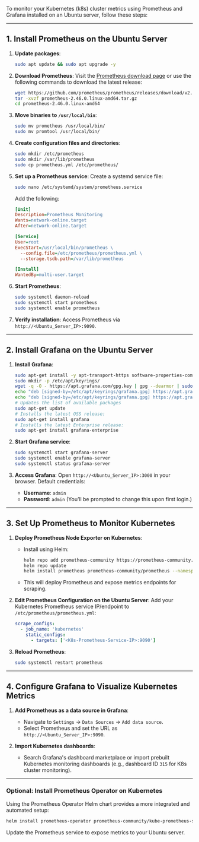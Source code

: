 To monitor your Kubernetes (k8s) cluster metrics using Prometheus and Grafana installed on an Ubuntu server, follow these steps:

---

## 1. **Install Prometheus on the Ubuntu Server**
1. **Update packages**:
   ```bash
   sudo apt update && sudo apt upgrade -y
   ```

2. **Download Prometheus**:
   Visit the [Prometheus download page](https://prometheus.io/download/) or use the following commands to download the latest release:
   ```bash
   wget https://github.com/prometheus/prometheus/releases/download/v2.46.0/prometheus-2.46.0.linux-amd64.tar.gz
   tar -xvzf prometheus-2.46.0.linux-amd64.tar.gz
   cd prometheus-2.46.0.linux-amd64
   ```

3. **Move binaries to `/usr/local/bin`**:
   ```bash
   sudo mv prometheus /usr/local/bin/
   sudo mv promtool /usr/local/bin/
   ```

4. **Create configuration files and directories**:
   ```bash
   sudo mkdir /etc/prometheus
   sudo mkdir /var/lib/prometheus
   sudo cp prometheus.yml /etc/prometheus/
   ```

5. **Set up a Prometheus service**:
   Create a systemd service file:
   ```bash
   sudo nano /etc/systemd/system/prometheus.service
   ```
   Add the following:
   ```ini
   [Unit]
   Description=Prometheus Monitoring
   Wants=network-online.target
   After=network-online.target

   [Service]
   User=root
   ExecStart=/usr/local/bin/prometheus \
     --config.file=/etc/prometheus/prometheus.yml \
     --storage.tsdb.path=/var/lib/prometheus

   [Install]
   WantedBy=multi-user.target
   ```

6. **Start Prometheus**:
   ```bash
   sudo systemctl daemon-reload
   sudo systemctl start prometheus
   sudo systemctl enable prometheus
   ```

7. **Verify installation**:
   Access Prometheus via `http://<Ubuntu_Server_IP>:9090`.

---

## 2. **Install Grafana on the Ubuntu Server**

1. **Install Grafana**:
   ```bash
   sudo apt-get install -y apt-transport-https software-properties-common wget
   sudo mkdir -p /etc/apt/keyrings/
   wget -q -O - https://apt.grafana.com/gpg.key | gpg --dearmor | sudo tee /etc/apt/keyrings/grafana.gpg > /dev/null
   echo "deb [signed-by=/etc/apt/keyrings/grafana.gpg] https://apt.grafana.com stable main" | sudo tee -a /etc/apt/sources.list.d/grafana.list
   echo "deb [signed-by=/etc/apt/keyrings/grafana.gpg] https://apt.grafana.com beta main" | sudo tee -a /etc/apt/sources.list.d/grafana.list
   # Updates the list of available packages
   sudo apt-get update
   # Installs the latest OSS release:
   sudo apt-get install grafana
   # Installs the latest Enterprise release:
   sudo apt-get install grafana-enterprise
   ```

2. **Start Grafana service**:
   ```bash
   sudo systemctl start grafana-server
   sudo systemctl enable grafana-server
   sudo systemctl status grafana-server
   ```

3. **Access Grafana**:
   Open `http://<Ubuntu_Server_IP>:3000` in your browser. Default credentials:
   - **Username**: `admin`
   - **Password**: `admin` (You’ll be prompted to change this upon first login.)

---

## 3. **Set Up Prometheus to Monitor Kubernetes**
1. **Deploy Prometheus Node Exporter on Kubernetes**:
   - Install using Helm:
     ```bash
     helm repo add prometheus-community https://prometheus-community.github.io/helm-charts
     helm repo update
     helm install prometheus prometheus-community/prometheus --namespace monitoring --create-namespace
     ```
   - This will deploy Prometheus and expose metrics endpoints for scraping.

2. **Edit Prometheus Configuration on the Ubuntu Server**:
   Add your Kubernetes Prometheus service IP/endpoint to `/etc/prometheus/prometheus.yml`:
   ```yaml
   scrape_configs:
     - job_name: 'kubernetes'
       static_configs:
         - targets: ['<K8s-Prometheus-Service-IP>:9090']
   ```

3. **Reload Prometheus**:
   ```bash
   sudo systemctl restart prometheus
   ```

---

## 4. **Configure Grafana to Visualize Kubernetes Metrics**
1. **Add Prometheus as a data source in Grafana**:
   - Navigate to `Settings` → `Data Sources` → `Add data source`.
   - Select Prometheus and set the URL as `http://<Ubuntu_Server_IP>:9090`.

2. **Import Kubernetes dashboards**:
   - Search Grafana's dashboard marketplace or import prebuilt Kubernetes monitoring dashboards (e.g., dashboard ID `315` for K8s cluster monitoring).

---

### Optional: Install Prometheus Operator on Kubernetes
Using the Prometheus Operator Helm chart provides a more integrated and automated setup:
```bash
helm install prometheus-operator prometheus-community/kube-prometheus-stack --namespace monitoring --create-namespace
```
Update the Prometheus service to expose metrics to your Ubuntu server.

